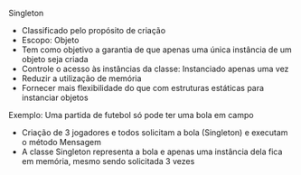 Singleton

- Classificado pelo propósito de criação
- Escopo: Objeto
- Tem como objetivo a garantia de que apenas uma única instância de um objeto seja criada
- Controle o acesso às instâncias da classe: Instanciado apenas uma vez
- Reduzir a utilização de memória
- Fornecer mais flexibilidade do que com estruturas estáticas para instanciar objetos

Exemplo: Uma partida de futebol só pode ter uma bola em campo

- Criação de 3 jogadores e todos solicitam a bola (Singleton) e executam o método Mensagem
- A classe Singleton representa a bola e apenas uma instância dela fica em memória, mesmo sendo solicitada 3 vezes


